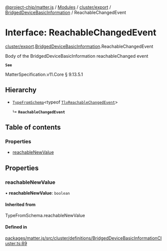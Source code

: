 [@project-chip/matter.js](../README.md) / [Modules](../modules.md) / [cluster/export](../modules/cluster_export.md) / [BridgedDeviceBasicInformation](../modules/cluster_export.BridgedDeviceBasicInformation.md) / ReachableChangedEvent

# Interface: ReachableChangedEvent

[cluster/export](../modules/cluster_export.md).[BridgedDeviceBasicInformation](../modules/cluster_export.BridgedDeviceBasicInformation.md).ReachableChangedEvent

Body of the BridgedDeviceBasicInformation reachableChanged event

**`See`**

MatterSpecification.v11.Core § 9.13.5.1

## Hierarchy

- [`TypeFromSchema`](../modules/tlv_export.md#typefromschema)\<typeof [`TlvReachableChangedEvent`](../modules/cluster_export.BridgedDeviceBasicInformation.md#tlvreachablechangedevent)\>

  ↳ **`ReachableChangedEvent`**

## Table of contents

### Properties

- [reachableNewValue](cluster_export.BridgedDeviceBasicInformation.ReachableChangedEvent.md#reachablenewvalue)

## Properties

### reachableNewValue

• **reachableNewValue**: `boolean`

#### Inherited from

TypeFromSchema.reachableNewValue

#### Defined in

[packages/matter.js/src/cluster/definitions/BridgedDeviceBasicInformationCluster.ts:89](https://github.com/project-chip/matter.js/blob/6d3b6a5d957d88a9231d6ecab4bb41f8133112be/packages/matter.js/src/cluster/definitions/BridgedDeviceBasicInformationCluster.ts#L89)
